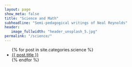 ```yaml
---
layout: page
show_meta: false
title: "Science and Math"
subheadline: "Semi-pedagogical writings of Neal Reynolds"
header:
   image_fullwidth: "header_unsplash_5.jpg"
permalink: "/science/"
---
```

<ul>
    {% for post in site.categories.science %}
    <li><a href="{{ site.url }}{{ site.baseurl }}{{ post.url }}">{{ post.title }}</a></li>
    {% endfor %}
</ul>